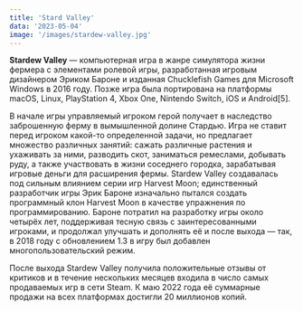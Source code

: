 ```yaml
---
title: 'Stard Valley'
data: '2023-05-04'
image: '/images/stardew-valley.jpg'
---
```


**Stardew Valley** — компьютерная игра в жанре симулятора жизни фермера с элементами ролевой игры, разработанная игровым дизайнером Эриком Бароне и изданная Chucklefish Games для Microsoft Windows в 2016 году. Позже игра была портирована на платформы macOS, Linux, PlayStation 4, Xbox One, Nintendo Switch, iOS и Android[5].

В начале игры управляемый игроком герой получает в наследство заброшенную ферму в вымышленной долине Стардью. Игра не ставит перед игроком какой-то определенной задачи, но предлагает множество различных занятий: сажать различные растения и ухаживать за ними, разводить скот, заниматься ремеслами, добывать руду, а также участвовать в жизни соседнего городка, зарабатывая игровые деньги для расширения фермы. Stardew Valley создавалась под сильным влиянием серии игр Harvest Moon; единственный разработчик игры Эрик Бароне изначально пытался создать программный клон Harvest Moon в качестве упражнения по программированию. Бароне потратил на разработку игры около четырёх лет, поддерживая тесную связь с заинтересованными игроками, и продолжал улучшать и дополнять её и после выхода — так, в 2018 году с обновлением 1.3 в игру был добавлен многопользовательский режим.

После выхода Stardew Valley получила положительные отзывы от критиков и в течение нескольких месяцев входила в число самых продаваемых игр в сети Steam. К маю 2022 года её суммарные продажи на всех платформах достигли 20 миллионов копий.
